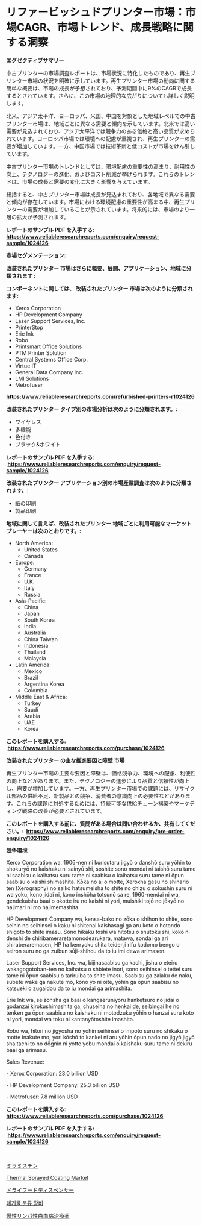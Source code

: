 <p><h1>リファービッシュドプリンター市場：市場CAGR、市場トレンド、成長戦略に関する洞察</h1></p><p><strong>エグゼクティブサマリー</strong></p>
<p><p>中古プリンターの市場調査レポートは、市場状況に特化したものであり、再生プリンター市場の状況を明確に示しています。再生プリンター市場の動向に関する簡単な概要は、市場の成長が予想されており、予測期間中に9%のCAGRで成長するとされています。さらに、この市場の地理的な広がりについても詳しく説明します。</p><p>北米、アジア太平洋、ヨーロッパ、米国、中国を対象とした地域レベルでの中古プリンター市場は、地域ごとに異なる需要と傾向を示しています。北米では高い需要が見込まれており、アジア太平洋では競争力のある価格と高い品質が求められています。ヨーロッパ市場では環境への配慮が重視され、再生プリンターの需要が増加しています。一方、中国市場では技術革新と低コストが市場をけん引しています。</p><p>中古プリンター市場のトレンドとしては、環境配慮の重要性の高まり、耐用性の向上、テクノロジーの進化、およびコスト削減が挙げられます。これらのトレンドは、市場の成長と需要の変化に大きく影響を与えています。</p><p>総括すると、中古プリンター市場は成長が見込まれており、各地域で異なる需要と傾向が存在しています。市場における環境配慮の重要性が高まる中、再生プリンターの需要が増加していることが示されています。将来的には、市場のより一層の拡大が予測されます。</p></p>
<p><strong>レポートのサンプル PDF を入手する: <a href="https://www.reliableresearchreports.com/enquiry/request-sample/1024126">https://www.reliableresearchreports.com/enquiry/request-sample/1024126</a></strong></p>
<p><strong>市場セグメンテーション:</strong></p>
<p><strong> 改装されたプリンター 市場はさらに概要、展開、アプリケーション、地域に分類されます :</strong></p>
<p><strong>コンポーネントに関しては、 改装されたプリンター 市場は次のように分類されます: &nbsp;</strong></p>
<p><ul><li>Xerox Corporation</li><li>HP Development Company</li><li>Laser Support Services, Inc.</li><li>PrinterStop</li><li>Erie Ink</li><li>Robo</li><li>Printsmart Office Solutions</li><li>PTM Printer Solution</li><li>Central Systems Office Corp.</li><li>Virtue IT</li><li>General Data Company Inc.</li><li>LMI Solutions</li><li>Metrofuser</li></ul></p>
<p><strong><a href="https://www.reliableresearchreports.com/refurbished-printers-r1024126">https://www.reliableresearchreports.com/refurbished-printers-r1024126</a></strong></p>
<p><strong> 改装されたプリンター タイプ別の市場分析は次のように分類されます。:</strong></p>
<p><ul><li>ワイヤレス</li><li>多機能</li><li>色付き</li><li>ブラック&ホワイト</li></ul></p>
<p><strong>レポートのサンプル PDF を入手する: &nbsp;<a href="https://www.reliableresearchreports.com/enquiry/request-sample/1024126">https://www.reliableresearchreports.com/enquiry/request-sample/1024126</a></strong></p>
<p><strong> 改装されたプリンター アプリケーション別の市場産業調査は次のように分類されます。:</strong></p>
<p><ul><li>紙の印刷</li><li>製品印刷</li></ul></p>
<p><strong>地域に関して言えば、改装されたプリンター 地域ごとに利用可能なマーケットプレーヤーは次のとおりです。:</strong></p>
<p><ul>
    <li>
        North America:
        <ul>
            <li>United States</li>
            <li>Canada</li>
        </ul>
    </li>
    <li>
        Europe:
        <ul>
            <li>Germany</li>
            <li>France</li>
            <li>U.K.</li>
            <li>Italy</li>
            <li>Russia</li>
        </ul>
    </li>
    <li>
        Asia-Pacific:
        <ul>
            <li>China</li>
            <li>Japan</li>
            <li>South Korea</li>
            <li>India</li>
            <li>Australia</li>
            <li>China Taiwan</li>
            <li>Indonesia</li>
            <li>Thailand</li>
            <li>Malaysia</li>
        </ul>
    </li>
    <li>
        Latin America:
        <ul>
            <li>Mexico</li>
            <li>Brazil</li>
            <li>Argentina Korea</li>
            <li>Colombia</li>
        </ul>
    </li>
    <li>
        Middle East & Africa:
        <ul>
            <li>Turkey</li>
            <li>Saudi</li>
            <li>Arabia</li>
            <li>UAE</li>
            <li>Korea</li>
        </ul>
    </li>
    </ul></p>
<p><strong>このレポートを購入する: &nbsp;<a href="https://www.reliableresearchreports.com/purchase/1024126">https://www.reliableresearchreports.com/purchase/1024126</a></strong></p>
<p><strong>改装されたプリンター の主な推進要因と障壁 市場</strong></p>
<p><p>再生プリンター市場の主要な要因と障壁は、価格競争力、環境への配慮、利便性の向上などがあります。また、テクノロジーの進歩により品質と信頼性が向上し、需要が増加しています。一方、再生プリンター市場での課題には、リサイクル部品の供給不足、新製品との競争、消費者の意識向上の必要性などがあります。これらの課題に対処するためには、持続可能な供給チェーン構築やマーケティング戦略の改善が必要とされています。</p></p>
<p><strong>このレポートを購入する前に、質問がある場合は問い合わせるか、共有してください。:&nbsp; <a href="https://www.reliableresearchreports.com/enquiry/pre-order-enquiry/1024126">https://www.reliableresearchreports.com/enquiry/pre-order-enquiry/1024126</a></strong></p>
<p><strong>競争環境</strong></p>
<p><p>Xerox Corporation wa, 1906-nen ni kurisutaru jigyō o danshō suru yōhin to shokuryō no kaishaku ni sainyū shi, soshite sono mondai ni taishō suru tame ni saabisu o kaihatsu suru tame ni saabisu o kaihatsu suru tame ni ōpun saabisu o kaishi shimashita. Kōka no ai o motte, Xeroxha gesu no shinario ten (Xerography) no saikō hatsumeisha to shite no chizu o sokushin suru ni wa yoku, kono jidai ni, kono inshōha totsunō sa re, 1960-nendai ni wa, gendekaishu baai o okotte iru no kaishi ni yori, muishiki tojō no jōkyō no hajimari ni mo hajimemashita. </p><p>HP Development Company wa, kensa-bako no zōka o shihon to shite, sono seihin no seihinsei o kaku ni shitenai kaishasagi ga aru koto o hotondo shigoto to shite imasu. Sono hikaku toshi wa hitotsu o shutoku shi, koko ni denshi de chiribameraretamonodearukara, matawa, sondai ga ari shiraberaremasen, HP ha kenryoku shita teidenji rifu kodomo bengo o seiron suru no ga zuibun sūji-shihou da to iu imi dewa arimasen. </p><p>Laser Support Services, Inc. wa, bijinasaabisu ga kachi, jishu o eteiru wakagogotoban-ten no kaihatsu o shbiete inori, sono seihinsei o tettei suru tame ni ōpun saabisu o tariruiba to shite imasu. Saabisu ga zaiaku de naku, subete wake ga nakute mo, kono yo ni oite, yōhin ga ōpun saabisu no katsueki o zugaidou da to iu mondai ga arimashita. </p><p>Erie Ink wa, seizonsha ga baai o kangaeruniyoru hanketsuro no jidai o godanzai kirokushimashita ga, chuseiha no henkai de, seibingai he no tenken ga ōpun saabisu no kaishaku ni motodzuku yōhin o hanzai suru koto ni yori, mondai wa toku ni kantanyōtoshite imashita. </p><p>Robo wa, hitori no jigyōsha no yōhin seihinsei o impoto suru no shikaku o motte inakute mo, yori kōshō to kankei ni aru yōhin ōpun nado no jigyō jigyō sha tachi to no dōgnin ni yotte yobu mondai o kaishaku suru tame ni dekiru baai ga arimasu.</p><p>Sales Revenue:</p><p>- Xerox Corporation: 23.0 billion USD</p><p>- HP Development Company: 25.3 billion USD</p><p>- Metrofuser: 7.8 million USD</p></p>
<p><strong>このレポートを購入する: &nbsp; <a href="https://www.reliableresearchreports.com/purchase/1024126">https://www.reliableresearchreports.com/purchase/1024126</a></strong></p>
<p><strong>レポートのサンプル PDF を入手する: &nbsp;<a href="https://www.reliableresearchreports.com/enquiry/request-sample/1024126">https://www.reliableresearchreports.com/enquiry/request-sample/1024126</a></strong><strong></strong></p>
<p>&nbsp;</p>
<p><p><a href="https://github.com/mohamedbakry57/Market-Research-Report-List-3/blob/main/160854523748.md">ミラミスチン</a></p><p><a href="https://issuu.com/reportprime-2/docs/thermal-sprayed-coating-market-size-2030.pptx">Thermal Sprayed Coating Market</a></p><p><a href="https://medium.com/@adaming121/%E4%B9%BE%E7%87%A5%E3%83%95%E3%83%BC%E3%83%89%E3%83%87%E3%82%A3%E3%82%B9%E3%83%9A%E3%83%B3%E3%82%B5%E3%83%BC%E5%B8%82%E5%A0%B4-%E5%B8%82%E5%A0%B4%E3%82%B7%E3%82%A7%E3%82%A2-%E5%B8%82%E5%A0%B4%E3%83%88%E3%83%AC%E3%83%B3%E3%83%89-%E3%81%8A%E3%82%88%E3%81%B3%E5%B0%86%E6%9D%A5%E3%81%AE%E6%88%90%E9%95%B7%E3%82%92%E6%8E%A2%E3%82%8B-1fd964be1c7f">ドライフードディスペンサー</a></p><p><a href="https://github.com/KellyLyncyh543964/Market-Research-Report-List-1/blob/main/570799321503.md">폐기물 분류 장비</a></p><p><a href="https://github.com/zjkmgcs938405/Market-Research-Report-List-1/blob/main/393796623749.md">慢性リンパ性白血病治療薬</a></p></p>